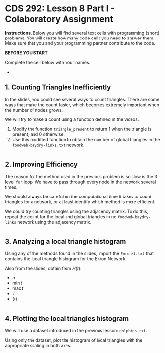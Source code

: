 # CDS 292: Lesson 8 Part I - Colaboratory Assignment

**Instructions**. Below you will find several text cells with programming (short) problems. You will create how many code cells you need to answer them. Make sure that you and your programming partner contribute to the code.

**BEFORE YOU START**

Complete the cell below with your names. 



*   



## 1. Counting Triangles Inefficiently

In the slides, you could see several ways to count triangles. There are some ways that make the count faster, which becomes extremely important when the number of nodes grows.

We will try to make a count using a function defined in the videos. 

1. Modify the function `triangle_present` to return 1 when the triangle is present, and 0 otherwise.
2. Use this modified function to obtain the number of global triangles in the `foodweb-baydry-links.txt` network.


```python

```

## 2. Improving Efficiency

The reason for the method used in the previous problem is so slow is the 3 level `for` loop. We have to pass through every node in the network several times. 

We should always be careful on the computational time it takes to count triangles for a network, or at least identify which method is more efficient. 

We could try counting triangles using the adjacency matrix. To do this, repeat the count for the local and global triangles in ne `foodweb-baydry-links` network using the adjacency matrix.


```python

```

## 3. Analyzing a local triangle histogram

Using any of the methods found in the slides, import the `EnronHt.txt` that contains the local triangle histogram for the Enron Network.

Also from the slides, obtain from $H(t)$:

- $n$
- $\min t$
- $\max t$
- $T$
- $\langle t \rangle$


```python

```

## 4. Plotting the local triangles histogram

We will use a dataset introduced in the previous lesson: `dolphins.txt`.

Using only the dataset, plot the histogram of local triangles with the appropriate scaling in both axes.


```python

```
